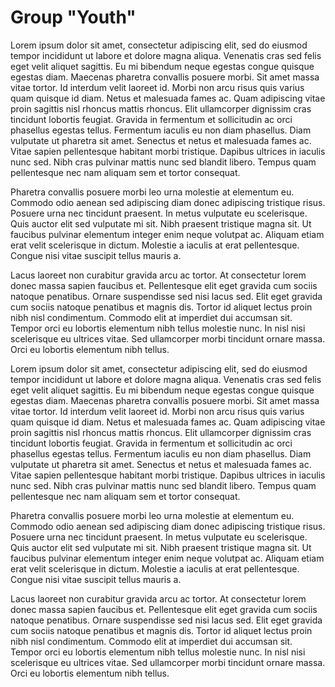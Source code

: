 
# Group "Youth"
Lorem ipsum dolor sit amet, consectetur adipiscing elit, sed do eiusmod tempor incididunt ut labore et dolore magna aliqua. Venenatis cras sed felis eget velit aliquet sagittis. Eu mi bibendum neque egestas congue quisque egestas diam. Maecenas pharetra convallis posuere morbi. Sit amet massa vitae tortor. Id interdum velit laoreet id. Morbi non arcu risus quis varius quam quisque id diam. Netus et malesuada fames ac. Quam adipiscing vitae proin sagittis nisl rhoncus mattis rhoncus. Elit ullamcorper dignissim cras tincidunt lobortis feugiat. Gravida in fermentum et sollicitudin ac orci phasellus egestas tellus. Fermentum iaculis eu non diam phasellus. Diam vulputate ut pharetra sit amet. Senectus et netus et malesuada fames ac. Vitae sapien pellentesque habitant morbi tristique. Dapibus ultrices in iaculis nunc sed. Nibh cras pulvinar mattis nunc sed blandit libero. Tempus quam pellentesque nec nam aliquam sem et tortor consequat.

Pharetra convallis posuere morbi leo urna molestie at elementum eu. Commodo odio aenean sed adipiscing diam donec adipiscing tristique risus. Posuere urna nec tincidunt praesent. In metus vulputate eu scelerisque. Quis auctor elit sed vulputate mi sit. Nibh praesent tristique magna sit. Ut faucibus pulvinar elementum integer enim neque volutpat ac. Aliquam etiam erat velit scelerisque in dictum. Molestie a iaculis at erat pellentesque. Congue nisi vitae suscipit tellus mauris a.

Lacus laoreet non curabitur gravida arcu ac tortor. At consectetur lorem donec massa sapien faucibus et. Pellentesque elit eget gravida cum sociis natoque penatibus. Ornare suspendisse sed nisi lacus sed. Elit eget gravida cum sociis natoque penatibus et magnis dis. Tortor id aliquet lectus proin nibh nisl condimentum. Commodo elit at imperdiet dui accumsan sit. Tempor orci eu lobortis elementum nibh tellus molestie nunc. In nisl nisi scelerisque eu ultrices vitae. Sed ullamcorper morbi tincidunt ornare massa. Orci eu lobortis elementum nibh tellus.

Lorem ipsum dolor sit amet, consectetur adipiscing elit, sed do eiusmod tempor incididunt ut labore et dolore magna aliqua. Venenatis cras sed felis eget velit aliquet sagittis. Eu mi bibendum neque egestas congue quisque egestas diam. Maecenas pharetra convallis posuere morbi. Sit amet massa vitae tortor. Id interdum velit laoreet id. Morbi non arcu risus quis varius quam quisque id diam. Netus et malesuada fames ac. Quam adipiscing vitae proin sagittis nisl rhoncus mattis rhoncus. Elit ullamcorper dignissim cras tincidunt lobortis feugiat. Gravida in fermentum et sollicitudin ac orci phasellus egestas tellus. Fermentum iaculis eu non diam phasellus. Diam vulputate ut pharetra sit amet. Senectus et netus et malesuada fames ac. Vitae sapien pellentesque habitant morbi tristique. Dapibus ultrices in iaculis nunc sed. Nibh cras pulvinar mattis nunc sed blandit libero. Tempus quam pellentesque nec nam aliquam sem et tortor consequat.

Pharetra convallis posuere morbi leo urna molestie at elementum eu. Commodo odio aenean sed adipiscing diam donec adipiscing tristique risus. Posuere urna nec tincidunt praesent. In metus vulputate eu scelerisque. Quis auctor elit sed vulputate mi sit. Nibh praesent tristique magna sit. Ut faucibus pulvinar elementum integer enim neque volutpat ac. Aliquam etiam erat velit scelerisque in dictum. Molestie a iaculis at erat pellentesque. Congue nisi vitae suscipit tellus mauris a.

Lacus laoreet non curabitur gravida arcu ac tortor. At consectetur lorem donec massa sapien faucibus et. Pellentesque elit eget gravida cum sociis natoque penatibus. Ornare suspendisse sed nisi lacus sed. Elit eget gravida cum sociis natoque penatibus et magnis dis. Tortor id aliquet lectus proin nibh nisl condimentum. Commodo elit at imperdiet dui accumsan sit. Tempor orci eu lobortis elementum nibh tellus molestie nunc. In nisl nisi scelerisque eu ultrices vitae. Sed ullamcorper morbi tincidunt ornare massa. Orci eu lobortis elementum nibh tellus.